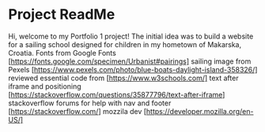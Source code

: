 # Project ReadMe

Hi, welcome to my Portfolio 1 project! 
The initial idea was to build a website for a sailing school designed for children in my hometown of Makarska, Croatia. 
Fonts from Google Fonts [https://fonts.google.com/specimen/Urbanist#pairings]
sailing image from Pexels [https://www.pexels.com/photo/blue-boats-daylight-island-358326/]
reviewed essential code from [https://www.w3schools.com/]
text after iframe and positioning [https://stackoverflow.com/questions/35877796/text-after-iframe]
stackoverflow forums for help with nav and footer [https://stackoverflow.com/]
mozzila dev [https://developer.mozilla.org/en-US/]